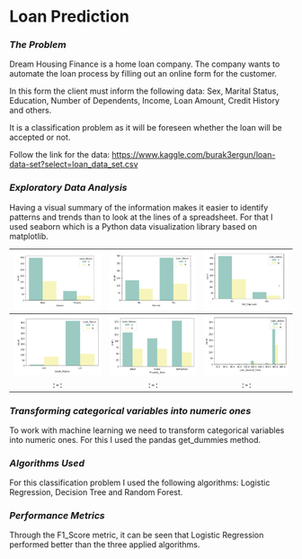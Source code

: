# Loan Prediction

### _The Problem_
Dream Housing Finance is a home loan company. The company wants to automate the loan process by filling out an online form for the customer.

In this form the client must inform the following data: Sex, Marital Status, Education, Number of Dependents, Income, Loan Amount, Credit History and others.

It is a classification problem as it will be foreseen whether the loan will be accepted or not.

Follow the link for the data:
https://www.kaggle.com/burak3ergun/loan-data-set?select=loan_data_set.csv

### _Exploratory Data Analysis_

Having a visual summary of the information makes it easier to identify patterns and trends than to look at the lines of a spreadsheet. For that I used seaborn which is a Python data visualization library based on matplotlib.

| ![](/Graphics/Gender.png) | ![](./Graphics/Married.png) | ![](./Graphics/Self_Employed.png)|
|:-:|:-:|:-:|
| ![](/Graphics/Credit_History.png) | ![](./Graphics/Property_Area.png) | ![](./Graphics/Loan_Amount_Term.png)|
|:-:|:-:|:-:|
### _Transforming categorical variables into numeric ones_
To work with machine learning we need to transform categorical variables into numeric ones. For this I used the pandas get_dummies method.

### _Algorithms Used_
For this classification problem I used the following algorithms: Logistic Regression, Decision Tree and Random Forest.

### _Performance Metrics_
Through the F1_Score metric, it can be seen that Logistic Regression performed better than the three applied algorithms.



